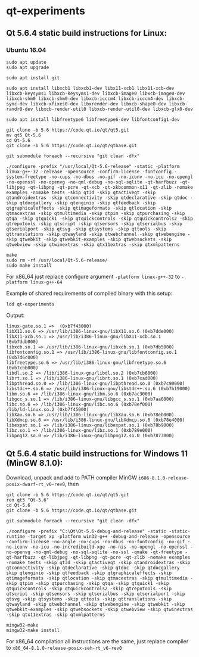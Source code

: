 # qt-experiments

## Qt 5.6.4 static build instructions for Linux:

### Ubuntu 16.04

    sudo apt update
    sudo apt upgrade
    
    sudo apt install git
    
    sudo apt install libxcb1 libxcb1-dev libx11-xcb1 libx11-xcb-dev libxcb-keysyms1 libxcb-keysyms1-dev libxcb-image0 libxcb-image0-dev libxcb-shm0 libxcb-shm0-dev libxcb-icccm4 libxcb-icccm4-dev libxcb-sync-dev libxcb-xfixes0-dev libxrender-dev libxcb-shape0-dev libxcb-randr0-dev libxcb-render-util0 libxcb-render-util0-dev libxcb-glx0-dev
    
    sudo apt install libfreetype6 libfreetype6-dev libfontconfig1-dev
    
    git clone -b 5.6 https://code.qt.io/qt/qt5.git
    mv qt5 Qt-5.6
    cd Qt-5.6
    git clone -b 5.6 https://code.qt.io/qt/qtbase.git
    
    git submodule foreach --recursive "git clean -dfx"
    
    ./configure -prefix "/usr/local/Qt-5.6-release" -static -platform linux-g++-32 -release -opensource -confirm-license -fontconfig -system-freetype -no-cups -no-dbus -no-gif -no-iconv -no-icu -no-opengl -no-openssl -no-openvg -no-qml-debug -no-sql-sqlite -qt-harfbuzz -qt-libjpeg -qt-libpng -qt-pcre -qt-xcb -qt-xkbcommon-x11 -qt-zlib -nomake examples -nomake tests -skip qt3d -skip qtactiveqt -skip qtandroidextras -skip qtconnectivity -skip qtdeclarative -skip qtdoc -skip qtdocgallery -skip qtenginio -skip qtfeedback -skip qtgraphicaleffects -skip qtimageformats -skip qtlocation -skip qtmacextras -skip qtmultimedia -skip qtpim -skip qtpurchasing -skip qtqa -skip qtquick1 -skip qtquickcontrols -skip qtquickcontrols2 -skip qtrepotools -skip qtscript -skip qtsensors -skip qtserialbus -skip qtserialport -skip qtsvg -skip qtsystems -skip qttools -skip qttranslations -skip qtwayland -skip qtwebchannel -skip qtwebengine -skip qtwebkit -skip qtwebkit-examples -skip qtwebsockets -skip qtwebview -skip qtwinextras -skip qtx11extras -skip qtxmlpatterns
    
    make
    sudo rm -rf /usr/local/Qt-5.6-release/
    sudo make install

For x86_64 just replace configure argument `-platform linux-g++-32` to `-platform linux-g++-64`

Example of shared requirements of compiled binary with this setup:

    ldd qt-experiments

Output:

    linux-gate.so.1 =>  (0xb7f43000)
    libX11.so.6 => /usr/lib/i386-linux-gnu/libX11.so.6 (0xb7dde000)
    libX11-xcb.so.1 => /usr/lib/i386-linux-gnu/libX11-xcb.so.1 (0xb7ddb000)
    libxcb.so.1 => /usr/lib/i386-linux-gnu/libxcb.so.1 (0xb7db5000)
    libfontconfig.so.1 => /usr/lib/i386-linux-gnu/libfontconfig.so.1 (0xb7d6c000)
    libfreetype.so.6 => /usr/lib/i386-linux-gnu/libfreetype.so.6 (0xb7cbb000)
    libdl.so.2 => /lib/i386-linux-gnu/libdl.so.2 (0xb7cb6000)
    librt.so.1 => /lib/i386-linux-gnu/librt.so.1 (0xb7cad000)
    libpthread.so.0 => /lib/i386-linux-gnu/libpthread.so.0 (0xb7c90000)
    libstdc++.so.6 => /usr/lib/i386-linux-gnu/libstdc++.so.6 (0xb7b19000)
    libm.so.6 => /lib/i386-linux-gnu/libm.so.6 (0xb7ac3000)
    libgcc_s.so.1 => /lib/i386-linux-gnu/libgcc_s.so.1 (0xb7aa6000)
    libc.so.6 => /lib/i386-linux-gnu/libc.so.6 (0xb78ef000)
    /lib/ld-linux.so.2 (0xb7f45000)
    libXau.so.6 => /usr/lib/i386-linux-gnu/libXau.so.6 (0xb78eb000)
    libXdmcp.so.6 => /usr/lib/i386-linux-gnu/libXdmcp.so.6 (0xb78e4000)
    libexpat.so.1 => /lib/i386-linux-gnu/libexpat.so.1 (0xb78b9000)
    libz.so.1 => /lib/i386-linux-gnu/libz.so.1 (0xb789e000)
    libpng12.so.0 => /lib/i386-linux-gnu/libpng12.so.0 (0xb7873000)

## Qt 5.6.4 static build instructions for Windows 11 (MinGW 8.1.0):

Download, unpack and add to PATH compiler MinGW `i686-8.1.0-release-posix-dwarf-rt_v6-rev0`, then

    git clone -b 5.6 https://code.qt.io/qt/qt5.git
    ren qt5 "Qt-5.6"
    cd Qt-5.6
    git clone -b 5.6 https://code.qt.io/qt/qtbase.git
    
    git submodule foreach --recursive "git clean -dfx"
    
    ./configure -prefix "C:\Qt\Qt-5.6-debug-and-release" -static -static-runtime -target xp -platform win32-g++ -debug-and-release -opensource -confirm-license -no-angle -no-cups -no-dbus -no-fontconfig -no-gif -no-iconv -no-icu -no-incredibuild-xge -no-nis -no-opengl -no-openssl -no-openvg -no-qml-debug -no-sql-sqlite -no-ssl -qmake -qt-freetype -qt-harfbuzz -qt-libjpeg -qt-libpng -qt-pcre -qt-zlib -nomake examples -nomake tests -skip qt3d -skip qtactiveqt -skip qtandroidextras -skip qtconnectivity -skip qtdeclarative -skip qtdoc -skip qtdocgallery -skip qtenginio -skip qtfeedback -skip qtgraphicaleffects -skip qtimageformats -skip qtlocation -skip qtmacextras -skip qtmultimedia -skip qtpim -skip qtpurchasing -skip qtqa -skip qtquick1 -skip qtquickcontrols -skip qtquickcontrols2 -skip qtrepotools -skip qtscript -skip qtsensors -skip qtserialbus -skip qtserialport -skip qtsvg -skip qtsystems -skip qttools -skip qttranslations -skip qtwayland -skip qtwebchannel -skip qtwebengine -skip qtwebkit -skip qtwebkit-examples -skip qtwebsockets -skip qtwebview -skip qtwinextras -skip qtx11extras -skip qtxmlpatterns
    
    mingw32-make
    mingw32-make install

For x86_64 compilation all instructions are the same, just replace compiler to `x86_64-8.1.0-release-posix-seh-rt_v6-rev0`
